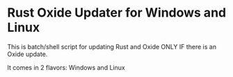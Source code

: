 # Rust Oxide Updater for Windows and Linux

This is batch/shell script for updating Rust and Oxide ONLY IF there is an Oxide update.<br />

It comes in 2 flavors: Windows and Linux
